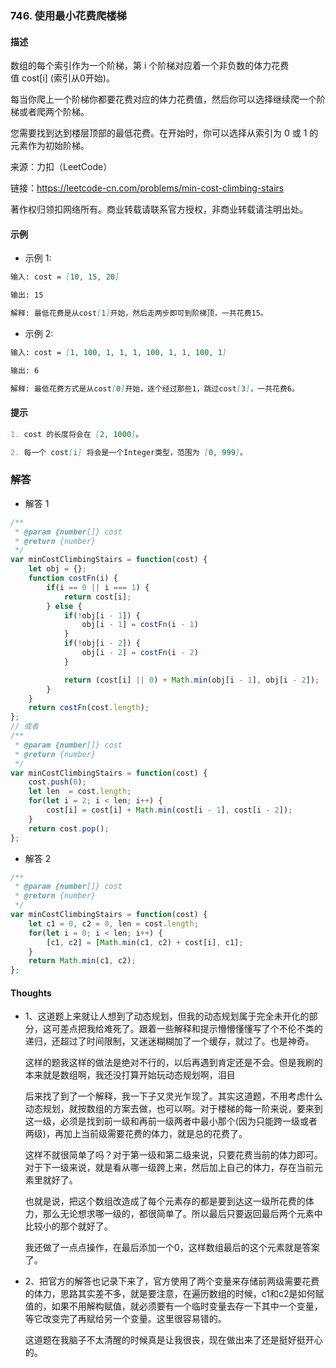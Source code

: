 ### 746. 使用最小花费爬楼梯

#### 描述

数组的每个索引作为一个阶梯，第 i 个阶梯对应着一个非负数的体力花费值 cost[i] (索引从0开始)。

每当你爬上一个阶梯你都要花费对应的体力花费值，然后你可以选择继续爬一个阶梯或者爬两个阶梯。

您需要找到达到楼层顶部的最低花费。在开始时，你可以选择从索引为 0 或 1 的元素作为初始阶梯。

来源：力扣（LeetCode）

链接：https://leetcode-cn.com/problems/min-cost-climbing-stairs

著作权归领扣网络所有。商业转载请联系官方授权，非商业转载请注明出处。

#### 示例

+ 示例 1:
```md
输入: cost = [10, 15, 20]

输出: 15

解释: 最低花费是从cost[1]开始，然后走两步即可到阶梯顶，一共花费15。
```
+ 示例 2:
```md
输入: cost = [1, 100, 1, 1, 1, 100, 1, 1, 100, 1]

输出: 6

解释: 最低花费方式是从cost[0]开始，逐个经过那些1，跳过cost[3]，一共花费6。
```


#### 提示
```md
1. cost 的长度将会在 [2, 1000]。

2. 每一个 cost[i] 将会是一个Integer类型，范围为 [0, 999]。
```

### 解答

+ 解答 1
```js
/**
 * @param {number[]} cost
 * @return {number}
 */
var minCostClimbingStairs = function(cost) {
    let obj = {};
    function costFn(i) {
        if(i == 0 || i === 1) {
            return cost[i];
        } else {
            if(!obj[i - 1]) {
                obj[i - 1] = costFn(i - 1)
            }
            if(!obj[i - 2]) {
                obj[i - 2] = costFn(i - 2)
            }

            return (cost[i] || 0) + Math.min(obj[i - 1], obj[i - 2]);
        }
    }
    return costFn(cost.length);
};
// 或者
/**
 * @param {number[]} cost
 * @return {number}
 */
var minCostClimbingStairs = function(cost) {
    cost.push(0);
    let len  = cost.length;
    for(let i = 2; i < len; i++) {
        cost[i] = cost[i] + Math.min(cost[i - 1], cost[i - 2]);
    }
    return cost.pop();
};
```

+ 解答 2
```js
/**
 * @param {number[]} cost
 * @return {number}
 */
var minCostClimbingStairs = function(cost) {
    let c1 = 0, c2 = 0, len = cost.length;
    for(let i = 0; i < len; i++) {
        [c1, c2] = [Math.min(c1, c2) + cost[i], c1];
    }
    return Math.min(c1, c2);
};
```


#### Thoughts

+ 1、这道题上来就让人想到了动态规划，但我的动态规划属于完全未开化的部分，这可差点把我给难死了。跟着一些解释和提示懵懵懂懂写了个不伦不类的递归，还超过了时间限制，又迷迷糊糊加了一个缓存，就过了。也是神奇。

  这样的题我这样的做法是绝对不行的，以后再遇到肯定还是不会。但是我刷的本来就是数组啊，我还没打算开始玩动态规划啊，泪目

  后来找了到了一个解释，我一下子又灵光乍现了。其实这道题，不用考虑什么动态规划，就按数组的方案去做，也可以啊。对于楼梯的每一阶来说，要来到这一级，必须是找到前一级和再前一级两者中最小那个(因为只能跨一级或者两级)，再加上当前级需要花费的体力，就是总的花费了。

  这样不就很简单了吗？对于第一级和第二级来说，只要花费当前的体力即可。对于下一级来说，就是看从哪一级跨上来，然后加上自己的体力，存在当前元素里就好了。

  也就是说，把这个数组改造成了每个元素存的都是要到达这一级所花费的体力，那么无论想求哪一级的，都很简单了。所以最后只要返回最后两个元素中比较小的那个就好了。

  我还做了一点点操作，在最后添加一个0，这样数组最后的这个元素就是答案了。

+ 2、把官方的解答也记录下来了，官方使用了两个变量来存储前两级需要花费的体力，思路其实差不多，就是要注意，在遍历数组的时候，c1和c2是如何赋值的，如果不用解构赋值，就必须要有一个临时变量去存一下其中一个变量，等它改变完了再赋给另一个变量。这里很容易错的。

  这道题在我脑子不太清醒的时候真是让我很丧，现在做出来了还是挺好挺开心的。